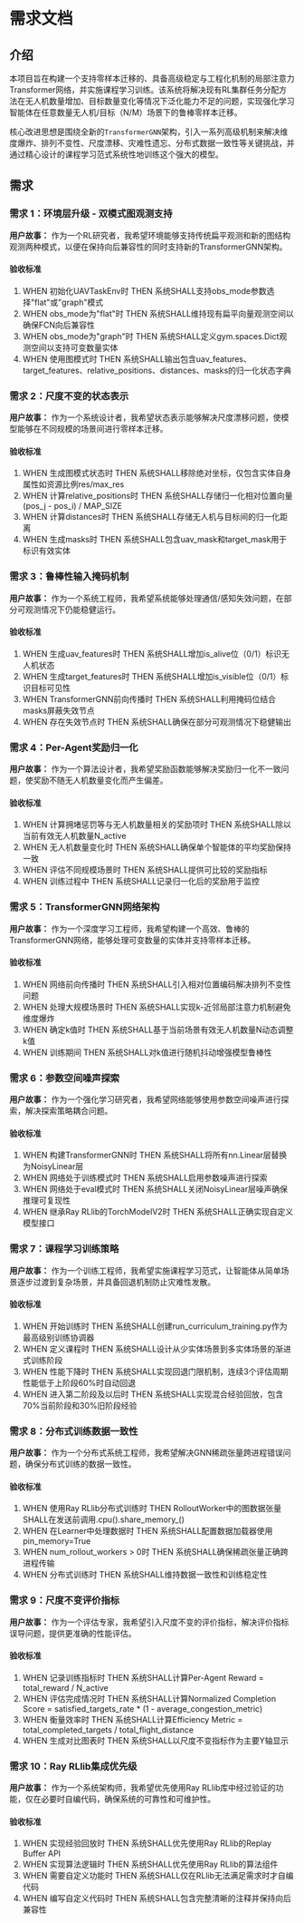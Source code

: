 # 需求文档

## 介绍

本项目旨在构建一个支持零样本迁移的、具备高级稳定与工程化机制的局部注意力Transformer网络，并实施课程学习训练。该系统将解决现有RL集群任务分配方法在无人机数量增加、目标数量变化等情况下泛化能力不足的问题，实现强化学习智能体在任意数量无人机/目标（N/M）场景下的鲁棒零样本迁移。

核心改进思想是围绕全新的`TransformerGNN`架构，引入一系列高级机制来解决维度爆炸、排列不变性、尺度漂移、灾难性遗忘、分布式数据一致性等关键挑战，并通过精心设计的课程学习范式系统性地训练这个强大的模型。

## 需求

### 需求 1：环境层升级 - 双模式图观测支持

**用户故事：** 作为一个RL研究者，我希望环境能够支持传统扁平观测和新的图结构观测两种模式，以便在保持向后兼容性的同时支持新的TransformerGNN架构。

#### 验收标准

1. WHEN 初始化UAVTaskEnv时 THEN 系统SHALL支持obs_mode参数选择"flat"或"graph"模式
2. WHEN obs_mode为"flat"时 THEN 系统SHALL维持现有扁平向量观测空间以确保FCN向后兼容性
3. WHEN obs_mode为"graph"时 THEN 系统SHALL定义gym.spaces.Dict观测空间以支持可变数量实体
4. WHEN 使用图模式时 THEN 系统SHALL输出包含uav_features、target_features、relative_positions、distances、masks的归一化状态字典

### 需求 2：尺度不变的状态表示

**用户故事：** 作为一个系统设计者，我希望状态表示能够解决尺度漂移问题，使模型能够在不同规模的场景间进行零样本迁移。

#### 验收标准

1. WHEN 生成图模式状态时 THEN 系统SHALL移除绝对坐标，仅包含实体自身属性如资源比例res/max_res
2. WHEN 计算relative_positions时 THEN 系统SHALL存储归一化相对位置向量(pos_j - pos_i) / MAP_SIZE
3. WHEN 计算distances时 THEN 系统SHALL存储无人机与目标间的归一化距离
4. WHEN 生成masks时 THEN 系统SHALL包含uav_mask和target_mask用于标识有效实体

### 需求 3：鲁棒性输入掩码机制

**用户故事：** 作为一个系统工程师，我希望系统能够处理通信/感知失效问题，在部分可观测情况下仍能稳健运行。

#### 验收标准

1. WHEN 生成uav_features时 THEN 系统SHALL增加is_alive位（0/1）标识无人机状态
2. WHEN 生成target_features时 THEN 系统SHALL增加is_visible位（0/1）标识目标可见性
3. WHEN TransformerGNN前向传播时 THEN 系统SHALL利用掩码位结合masks屏蔽失效节点
4. WHEN 存在失效节点时 THEN 系统SHALL确保在部分可观测情况下稳健输出

### 需求 4：Per-Agent奖励归一化

**用户故事：** 作为一个算法设计者，我希望奖励函数能够解决奖励归一化不一致问题，使奖励不随无人机数量变化而产生偏差。

#### 验收标准

1. WHEN 计算拥堵惩罚等与无人机数量相关的奖励项时 THEN 系统SHALL除以当前有效无人机数量N_active
2. WHEN 无人机数量变化时 THEN 系统SHALL确保单个智能体的平均奖励保持一致
3. WHEN 评估不同规模场景时 THEN 系统SHALL提供可比较的奖励指标
4. WHEN 训练过程中 THEN 系统SHALL记录归一化后的奖励用于监控

### 需求 5：TransformerGNN网络架构

**用户故事：** 作为一个深度学习工程师，我希望构建一个高效、鲁棒的TransformerGNN网络，能够处理可变数量的实体并支持零样本迁移。

#### 验收标准

1. WHEN 网络前向传播时 THEN 系统SHALL引入相对位置编码解决排列不变性问题
2. WHEN 处理大规模场景时 THEN 系统SHALL实现k-近邻局部注意力机制避免维度爆炸
3. WHEN 确定k值时 THEN 系统SHALL基于当前场景有效无人机数量N动态调整k值
4. WHEN 训练期间 THEN 系统SHALL对k值进行随机抖动增强模型鲁棒性

### 需求 6：参数空间噪声探索

**用户故事：** 作为一个强化学习研究者，我希望网络能够使用参数空间噪声进行探索，解决探索策略耦合问题。

#### 验收标准

1. WHEN 构建TransformerGNN时 THEN 系统SHALL将所有nn.Linear层替换为NoisyLinear层
2. WHEN 网络处于训练模式时 THEN 系统SHALL启用参数噪声进行探索
3. WHEN 网络处于eval模式时 THEN 系统SHALL关闭NoisyLinear层噪声确保推理可复现性
4. WHEN 继承Ray RLlib的TorchModelV2时 THEN 系统SHALL正确实现自定义模型接口

### 需求 7：课程学习训练策略

**用户故事：** 作为一个训练工程师，我希望实施课程学习范式，让智能体从简单场景逐步过渡到复杂场景，并具备回退机制防止灾难性发散。

#### 验收标准

1. WHEN 开始训练时 THEN 系统SHALL创建run_curriculum_training.py作为最高级别训练协调器
2. WHEN 定义课程时 THEN 系统SHALL设计从少实体场景到多实体场景的渐进式训练阶段
3. WHEN 性能下降时 THEN 系统SHALL实现回退门限机制，连续3个评估周期性能低于上阶段60%时自动回退
4. WHEN 进入第二阶段及以后时 THEN 系统SHALL实现混合经验回放，包含70%当前阶段和30%旧阶段经验

### 需求 8：分布式训练数据一致性

**用户故事：** 作为一个分布式系统工程师，我希望解决GNN稀疏张量跨进程错误问题，确保分布式训练的数据一致性。

#### 验收标准

1. WHEN 使用Ray RLlib分布式训练时 THEN RolloutWorker中的图数据张量SHALL在发送前调用.cpu().share_memory_()
2. WHEN 在Learner中处理数据时 THEN 系统SHALL配置数据加载器使用pin_memory=True
3. WHEN num_rollout_workers > 0时 THEN 系统SHALL确保稀疏张量正确跨进程传输
4. WHEN 分布式训练时 THEN 系统SHALL维持数据一致性和训练稳定性

### 需求 9：尺度不变评价指标

**用户故事：** 作为一个评估专家，我希望引入尺度不变的评价指标，解决评价指标误导问题，提供更准确的性能评估。

#### 验收标准

1. WHEN 记录训练指标时 THEN 系统SHALL计算Per-Agent Reward = total_reward / N_active
2. WHEN 评估完成情况时 THEN 系统SHALL计算Normalized Completion Score = satisfied_targets_rate * (1 - average_congestion_metric)
3. WHEN 衡量效率时 THEN 系统SHALL计算Efficiency Metric = total_completed_targets / total_flight_distance
4. WHEN 生成对比图表时 THEN 系统SHALL以尺度不变指标作为主要Y轴显示

### 需求 10：Ray RLlib集成优先级

**用户故事：** 作为一个系统架构师，我希望优先使用Ray RLlib库中经过验证的功能，仅在必要时自编代码，确保系统的可靠性和可维护性。

#### 验收标准

1. WHEN 实现经验回放时 THEN 系统SHALL优先使用Ray RLlib的Replay Buffer API
2. WHEN 实现算法逻辑时 THEN 系统SHALL优先使用Ray RLlib的算法组件
3. WHEN 需要自定义功能时 THEN 系统SHALL仅在RLlib无法满足需求时才自编代码
4. WHEN 编写自定义代码时 THEN 系统SHALL包含完整清晰的注释并保持向后兼容性